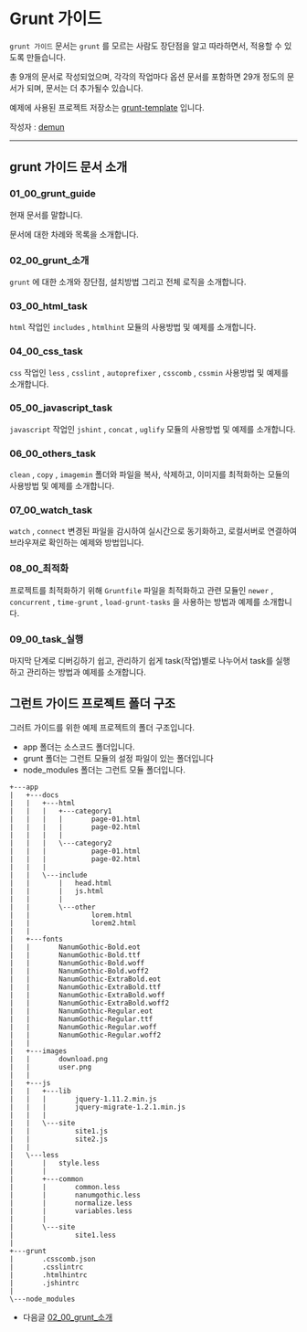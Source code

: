 # Grunt 가이드

`grunt 가이드` 문서는 `grunt` 를 모르는 사람도 장단점을 알고 따라하면서, 적용할 수 있도록 만들습니다. 

총 9개의 문서로 작성되었으며, 각각의 작업마다 옵션 문서를 포함하면 29개 정도의 문서가 되며, 문서는 더 추가될수 있습니다.

예제에 사용된 프로젝트 저장소는 [grunt-template](https://github.com/demun/grunt-template) 입니다.


작성자 : [demun](http://demun.tistory.com/)


***



## grunt 가이드 문서 소개


### 01_00_grunt_guide

현재 문서를 말합니다. 

문서에 대한 차례와 목록을 소개합니다.



### 02_00_grunt_소개

`grunt` 에 대한 소개와 장단점, 설치방법 그리고 전체 로직을 소개합니다.


### 03_00_html_task

`html` 작업인 `includes` , `htmlhint` 모듈의 사용방법 및 예제를 소개합니다.


### 04_00_css_task

`css` 작업인 `less` , `csslint` , `autoprefixer` , `csscomb` , `cssmin` 사용방법 및 예제를 소개합니다.



### 05_00_javascript_task

`javascript` 작업인 `jshint` , `concat` , `uglify` 모듈의 사용방법 및 예제를 소개합니다.



### 06_00_others_task

`clean` , `copy` , `imagemin` 폴더와 파일을 복사, 삭제하고, 이미지를 최적화하는 모듈의 사용방법 및 예제를 소개합니다.



### 07_00_watch_task

`watch` , `connect` 변경된 파일을 감시하여 실시간으로 동기화하고, 로컬서버로 연결하여 브라우져로 확인하는 예제와 방법입니다.



### 08_00_최적화

프로젝트를 최적화하기 위해 `Gruntfile` 파일을 최적화하고 관련 모듈인 `newer` , `concurrent` , `time-grunt` , `load-grunt-tasks` 을 사용하는 방법과 예제를 소개합니다.


### 09_00_task_실행

마지막 단계로 디버깅하기 쉽고, 관리하기 쉽게 task(작업)별로 나누어서 task를 실행하고 관리하는 방법과 예제를 소개합니다.





## 그런트 가이드 프로젝트 폴더 구조

그러트 가이드를 위한 예제 프로젝트의 폴더 구조입니다.

- app 폴더는 소스코드 폴더입니다.
- grunt 폴더는 그런트 모듈의 설정 파일이 있는 폴더입니다
- node_modules 폴더는 그런트 모듈 폴더입니다.


```
+---app
|   +---docs
|   |   +---html
|   |   |   +---category1
|   |   |   |       page-01.html
|   |   |   |       page-02.html
|   |   |   |       
|   |   |   \---category2
|   |   |           page-01.html
|   |   |           page-02.html
|   |   |           
|   |   \---include
|   |       |   head.html
|   |       |   js.html
|   |       |   
|   |       \---other
|   |               lorem.html
|   |               lorem2.html
|   |               
|   +---fonts
|   |       NanumGothic-Bold.eot
|   |       NanumGothic-Bold.ttf
|   |       NanumGothic-Bold.woff
|   |       NanumGothic-Bold.woff2
|   |       NanumGothic-ExtraBold.eot
|   |       NanumGothic-ExtraBold.ttf
|   |       NanumGothic-ExtraBold.woff
|   |       NanumGothic-ExtraBold.woff2
|   |       NanumGothic-Regular.eot
|   |       NanumGothic-Regular.ttf
|   |       NanumGothic-Regular.woff
|   |       NanumGothic-Regular.woff2
|   |       
|   +---images
|   |       download.png
|   |       user.png
|   |       
|   +---js
|   |   +---lib
|   |   |       jquery-1.11.2.min.js
|   |   |       jquery-migrate-1.2.1.min.js
|   |   |       
|   |   \---site
|   |           site1.js
|   |           site2.js
|   |           
|   \---less
|       |   style.less
|       |   
|       +---common
|       |       common.less
|       |       nanumgothic.less
|       |       normalize.less
|       |       variables.less
|       |       
|       \---site
|               site1.less
|               
+---grunt
|       .csscomb.json
|       .csslintrc
|       .htmlhintrc
|       .jshintrc
|       
\---node_modules
```

- 다음글 [02_00_grunt_소개](02_00_grunt_소개.md)


